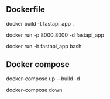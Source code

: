 
## Dockerfile


docker build -t fastapi_app .

docker run -p 8000:8000 -d fastapi_app

docker run -it fastapi_app bash


## Docker compose


docker-compose up --build -d

docker-compose down



